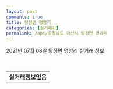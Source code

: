 ```yaml
---
layout: post
comments: true
title: 탕정면 명암리
categories: [실거래가]
permalink: /apt/충청남도 아산시 탕정면 명암리
---
```


2021년 07월 08일 탕정면 명암리 실거래 정보

<script type="text/javascript">
  google.charts.load('current', {'packages':['corechart']});
  google.charts.setOnLoadCallback(drawChart);

  function drawChart() {
    var data = google.visualization.arrayToDataTable([['거래일', '매매', '전월세', '전매'], ['20-07', 34, 26, 0], ['20-08', 12, 13, 0], ['20-09', 16, 18, 0], ['20-10', 30, 23, 0], ['20-11', 67, 24, 0], ['20-12', 91, 46, 0], ['21-01', 26, 25, 0], ['21-02', 9, 26, 0], ['21-03', 28, 34, 0], ['21-04', 23, 34, 0], ['21-05', 23, 25, 0], ['21-06', 10, 11, 0], ['21-07', 0, 1, 0]]);

    var options = {
      title: '최근 1년간 유형별 거래량 추이',
      legend: { position: 'bottom' }
    };

    var chart = new google.visualization.LineChart(document.getElementById('columnchart_material'));
    chart.draw(data, (options));년간 
  }
</script>

<div id="columnchart_material" style="width: 95%; margin-left: -35px; display: block"></div>
<br>
<table>
  <tr>
    <td colspan="4" style="font-weight: bold;"><a href="https://search.naver.com/search.naver?query=탕정면 명암리 실거래정보없음">실거래정보없음</a></td>
  </tr>
    
</table>
    